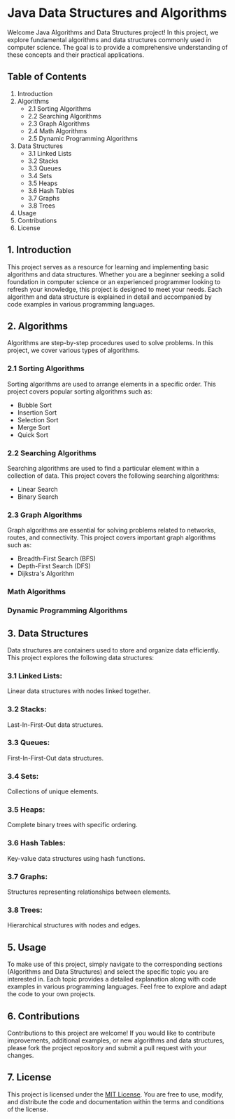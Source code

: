 # Java Data Structures and Algorithms

Welcome Java Algorithms and Data Structures project! In this project, we explore fundamental algorithms and data structures commonly used in computer science. The goal is to provide a comprehensive understanding of these concepts and their practical applications.

##  Table of Contents

1. Introduction
2. Algorithms
    - 2.1 Sorting Algorithms
    - 2.2 Searching Algorithms
    - 2.3 Graph Algorithms
    - 2.4 Math Algorithms
    - 2.5 Dynamic Programming Algorithms
3. Data Structures
    - 3.1 Linked Lists
    - 3.2 Stacks
    - 3.3 Queues
    - 3.4 Sets
    - 3.5 Heaps
    - 3.6 Hash Tables
    - 3.7 Graphs
    - 3.8 Trees
4. Usage
5. Contributions
6. License

## 1. Introduction

This project serves as a resource for learning and implementing basic algorithms and data structures. Whether you are a beginner seeking a solid foundation in computer science or an experienced programmer looking to refresh your knowledge, this project is designed to meet your needs. Each algorithm and data structure is explained in detail and accompanied by code examples in various programming languages.

## 2. Algorithms

Algorithms are step-by-step procedures used to solve problems. In this project, we cover various types of algorithms.

### 2.1 Sorting Algorithms

Sorting algorithms are used to arrange elements in a specific order. This project covers popular sorting algorithms such as:

- Bubble Sort
- Insertion Sort
- Selection Sort
- Merge Sort
- Quick Sort

### 2.2 Searching Algorithms

Searching algorithms are used to find a particular element within a collection of data. This project covers the following searching algorithms:

- Linear Search
- Binary Search

### 2.3 Graph Algorithms

Graph algorithms are essential for solving problems related to networks, routes, and connectivity. This project covers important graph algorithms such as:

- Breadth-First Search (BFS)
- Depth-First Search (DFS)
- Dijkstra's Algorithm

### Math Algorithms

### Dynamic Programming Algorithms


## 3. Data Structures

Data structures are containers used to store and organize data efficiently. This project explores the following data structures:


### 3.1 Linked Lists: 
Linear data structures with nodes linked together.
### 3.2 Stacks: 
Last-In-First-Out data structures.
### 3.3 Queues: 
First-In-First-Out data structures.
### 3.4 Sets: 
Collections of unique elements.
### 3.5 Heaps: 
Complete binary trees with specific ordering.
### 3.6 Hash Tables: 
Key-value data structures using hash functions.
### 3.7 Graphs: 
Structures representing relationships between elements.
### 3.8 Trees: 
Hierarchical structures with nodes and edges.



## 5. Usage

To make use of this project, simply navigate to the corresponding sections (Algorithms and Data Structures) and select the specific topic you are interested in. Each topic provides a detailed explanation along with code examples in various programming languages. Feel free to explore and adapt the code to your own projects.

## 6. Contributions

Contributions to this project are welcome! If you would like to contribute improvements, additional examples, or new algorithms and data structures, please fork the project repository and submit a pull request with your changes.

## 7. License

This project is licensed under the [MIT License](LICENSE). You are free to use, modify, and distribute the code and documentation within the terms and conditions of the license.
